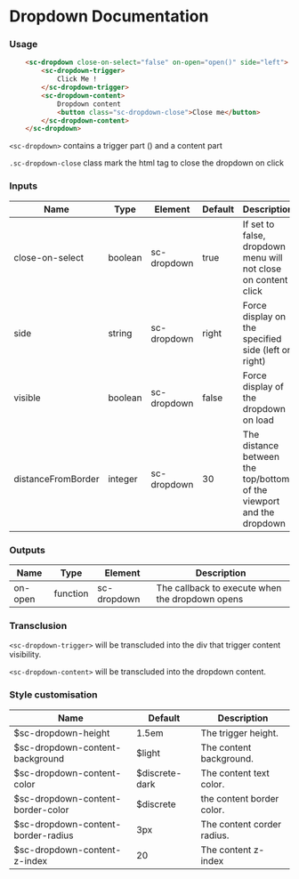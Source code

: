 # Dropdown Documentation

### Usage

```html
    <sc-dropdown close-on-select="false" on-open="open()" side="left">
        <sc-dropdown-trigger>
            Click Me !
        </sc-dropdown-trigger>
        <sc-dropdown-content>
            Dropdown content
            <button class="sc-dropdown-close">Close me</button>
        </sc-dropdown-content>
    </sc-dropdown>
```

```<sc-dropdown>``` contains a trigger part (<sc-dropdown-trigger>) and a content part <sc-dropdown-content>

```.sc-dropdown-close``` class mark the html tag to close the dropdown on click

### Inputs

| **Name** | **Type** | **Element** | **Default** | **Description** |
| -- | -- | -- | -- | -- |
| close-on-select | boolean | sc-dropdown | true | If set to false, dropdown menu will not close on content click |
| side | string | sc-dropdown | right | Force display on the specified side (left or right) |
| visible | boolean | sc-dropdown | false | Force display of the dropdown on load |
| distanceFromBorder | integer | sc-dropdown | 30 | The distance between the top/bottom of the viewport and the dropdown |


### Outputs

| **Name** | **Type** | **Element** | **Description** |
| -- | -- | -- | -- |
| on-open | function | sc-dropdown  | The callback to execute when the dropdown opens |

### Transclusion

``<sc-dropdown-trigger>`` will be transcluded into the div that trigger content visibility.

``<sc-dropdown-content>`` will be transcluded into the dropdown content.

### Style customisation

| **Name** | **Default** | **Description** |
| -- | -- | -- |
| $sc-dropdown-height | 1.5em | The trigger height. |
| $sc-dropdown-content-background | $light| The content background. |
| $sc-dropdown-content-color | $discrete-dark| The content text color. |
| $sc-dropdown-content-border-color | $discrete | the content border color. |
| $sc-dropdown-content-border-radius | 3px | The content corder radius. |
| $sc-dropdown-content-z-index | 20 | The content z-index |